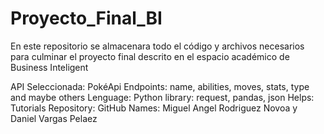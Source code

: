 # Proyecto_Final_BI
En este repositorio se almacenara todo el código y archivos necesarios para culminar el proyecto final descrito en el espacio académico de Business Inteligent

API Seleccionada: PokéApi
Endpoints: name, abilities, moves, stats, type and maybe others
Lenguage: Python
library: request, pandas, json
Helps: Tutorials
Repository: GitHub
Names: Miguel Angel Rodriguez Novoa y Daniel Vargas Pelaez
